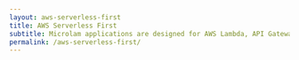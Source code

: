 ```yaml
---
layout: aws-serverless-first
title: AWS Serverless First
subtitle: Microlam applications are designed for AWS Lambda, API Gateway and DynamoDB...
permalink: /aws-serverless-first/
---
```

